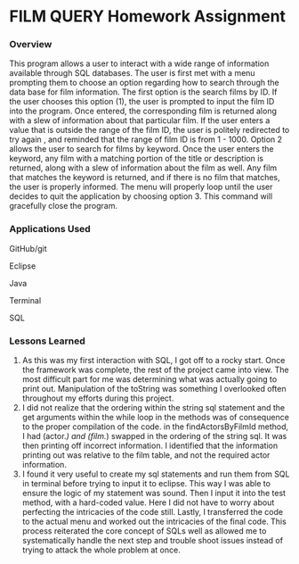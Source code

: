 # FILM QUERY Homework Assignment

### Overview
This program allows a user to interact with a wide range of information available through SQL databases.
The user is first met with a menu prompting them to choose an option regarding how to search through the data base for film information.  The first option is the search films by ID.  If the user chooses this option (1), the user is prompted to input the film ID into the program. Once entered, the corresponding film is returned along with a slew of information about that particular film. If the user enters a value that is outside the range of the film ID, the user is politely redirected to try again , and reminded that the range of film ID is from 1 - 1000.
Option 2 allows the user to search for films by keyword.  Once the user enters the keyword, any film with a matching portion of the title or description is returned, along with a slew of information about the film as well.  Any film that matches the keyword is returned, and if there is no film that matches, the user is properly informed.
The menu will properly loop until the user decides to quit the application by choosing option 3.  This command will gracefully close the program.


### Applications Used

 GitHub/git  

 Eclipse

 Java   

 Terminal

 SQL

### Lessons Learned

1. As this was my first interaction with SQL, I got off to a rocky start. Once the framework was complete, the rest of the project came into view. The most difficult part for me was determining what was actually going to print out.  Manipulation of the toString was something I overlooked often throughout my efforts during this project.
2. I did not realize that the ordering within the string sql statement and the get arguments within the while loop in the methods was of consequence to the proper compilation of the code. in the findActorsByFilmId method, I had (actor.*) and (film.*) swapped in the ordering of the string sql. It was then printing off incorrect information. I identified that the information printing out was relative to the film table, and not the required actor information.  
3. I found it very useful to create my sql statements and run them from SQL in terminal before trying to input it to eclipse.  This way I was able to ensure the logic of my statement was sound. Then I input it into the test method, with a hard-coded value.  Here I did not have to worry about perfecting the intricacies of the code still.  Lastly, I transferred the code to the actual menu and worked out the intricacies of the final code.  This process reiterated the core concept of SQLs well as allowed me to systematically handle the next step and trouble shoot issues instead of trying to attack the whole problem at once.
